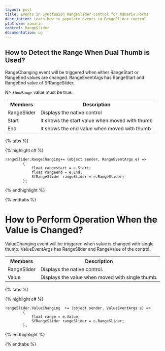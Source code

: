 ```yaml
---
layout: post
title: Events in Syncfusion RangeSlider control for Xamarin.Forms
description: Learn how to populate events in RangeSlider control
platform: xamarin
control: RangeSlider 
documentation: ug
---
```


## How to Detect the Range When Dual Thumb is Used?

RangeChanging event will be triggered when either RangeStart or RangeEnd values are changed. RangeEventArgs has RangeStart and RangeEnd value of SfRangeSlider.

N> `ShowRange` value must be true.
<table>
<tr>
<th>Members</th>
<th>Description</th>
</tr>
<tr>
<td>RangeSlider</td>
<td>Displays the native control</td>
</tr>
<tr>
<td>Start</td>
<td>It shows the start value when moved with thumb</td>
</tr>
<tr>
<td>End</td>
<td>It shows the end value when moved with thumb</td>
</tr>
</table>

{% tabs %}

{% highlight c# %}

	rangeSlider.RangeChanging+= (object sender, RangeEventArgs e) =>
			{
				float rangestart = e.Start;
				float rangeend = e.End;
				SfRangeSlider rangeSlider = e.RangeSlider;
			};	

{% endhighlight %}

{% endtabs %}


# How to Perform Operation When the Value is Changed?

ValueChanging event will be triggered when value is changed with single thumb. ValueEventArgs has RangeSlider and RangeValue of the control.

<table>
<tr>
<th>Members</th>
<th>Description</th>
</tr>
<tr>
<td>RangeSlider</td>
<td>Displays the native control.</td>
</tr>
<tr>
<td>Value</td>
<td>Displays the value when moved with single thumb.</td>
</tr>
</table>

{% tabs %}

{% highlight c# %}

	rangeSlider.ValueChanging  += (object sender, ValueEventArgs e) => 
			{
				float range = e.Value;
				SfRangeSlider rangeSlider = e.RangeSlider;
			};
	

{% endhighlight %}

{% endtabs %}
                                                

                                    
